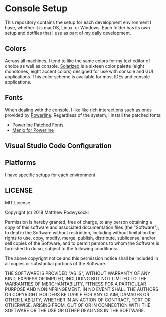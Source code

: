 # Console Setup

This repository contains the setup for each development environment I have, whether it is macOS, Linux, or Windows.  Each folder has its own setup and dotfiles that I use as part of my daily development.

## Colors

Across all machines, I tend to like the same colors for my text editor of choice as well as console. [Solarized](http://ethanschoonover.com/solarized) is a sixteen color palette (eight monotones, eight accent colors) designed for use with console and GUI applications.  This color scheme is available for most IDEs and console applications.

## Fonts

When dealing with the console, I like like rich interactions such as ones provided by [Powerline](https://github.com/powerline/powerline).  Regardless of the system, I install the patched fonts:
- [Powerline Patched Fonts](https://github.com/powerline/fonts)
- [Menlo for Powerline](https://github.com/abertsch/Menlo-for-Powerline)


## Visual Studio Code Configuration

## Platforms

I have specific setups for each environment

## LICENSE

MIT License

Copyright (c) 2018 Matthew Podwysocki

Permission is hereby granted, free of charge, to any person obtaining a copy
of this software and associated documentation files (the "Software"), to deal
in the Software without restriction, including without limitation the rights
to use, copy, modify, merge, publish, distribute, sublicense, and/or sell
copies of the Software, and to permit persons to whom the Software is
furnished to do so, subject to the following conditions:

The above copyright notice and this permission notice shall be included in all
copies or substantial portions of the Software.

THE SOFTWARE IS PROVIDED "AS IS", WITHOUT WARRANTY OF ANY KIND, EXPRESS OR
IMPLIED, INCLUDING BUT NOT LIMITED TO THE WARRANTIES OF MERCHANTABILITY,
FITNESS FOR A PARTICULAR PURPOSE AND NONINFRINGEMENT. IN NO EVENT SHALL THE
AUTHORS OR COPYRIGHT HOLDERS BE LIABLE FOR ANY CLAIM, DAMAGES OR OTHER
LIABILITY, WHETHER IN AN ACTION OF CONTRACT, TORT OR OTHERWISE, ARISING FROM,
OUT OF OR IN CONNECTION WITH THE SOFTWARE OR THE USE OR OTHER DEALINGS IN THE
SOFTWARE.
